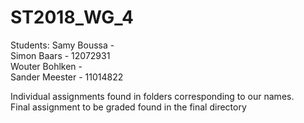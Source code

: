 # ST2018_WG_4

Students:
Samy Boussa -  
Simon Baars - 12072931  
Wouter Bohlken -  
Sander Meester - 11014822  
  
Individual assignments found in folders corresponding to our names.  
Final assignment to be graded found in the final directory
